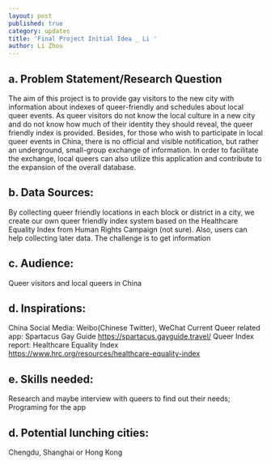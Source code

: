 ```yaml
---
layout: post
published: true
category: updates
title: 'Final Project Initial Idea _ Li '
author: Li Zhou
---
```

## a. Problem Statement/Research Question
The aim of this project is to provide gay visitors to the new city with information about indexes of queer-friendly and schedules about local queer events. As queer visitors do not know the local culture in a new city and do not know how much of their identity they should reveal, the queer friendly index is provided. Besides, for those who wish to participate in local queer events in China, there is no official and visible notification, but rather an underground, small-group exchange of information. In order to facilitate the exchange, local queers can also utilize this application and contribute to the expansion of the overall database.

## b. Data Sources:
By collecting queer friendly locations in each block or district in a city, we create our own queer friendly index system based on the Healthcare Equality Index from Human Rights Campaign (not sure). Also, users can help collecting later data. The challenge is to get information 

## c. Audience:
Queer visitors and local queers in China

## d. Inspirations:
China Social Media: Weibo(Chinese Twitter), WeChat
Current Queer related app: Spartacus Gay Guide https://spartacus.gayguide.travel/
Queer Index report: Healthcare Equality Index https://www.hrc.org/resources/healthcare-equality-index

## e. Skills needed:
Research and maybe interview with queers to find out their needs;
Programing for the app

## d. Potential lunching cities:
Chengdu, Shanghai or Hong Kong
